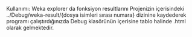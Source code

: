 Kullanımı:
Weka explorer da fonksiyon resultlarını Projenizin içerisindeki ../Debug/weka-result/{dosya isimleri sırası numara} dizinine kaydederek  programı çalıştırdığınızda Debug klasörünün içerisine tablo halinde .html olarak gelmektedir.
